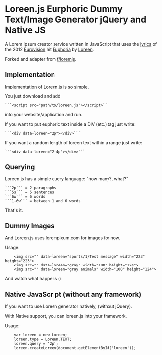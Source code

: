 Loreen.js Eurphoric Dummy Text/Image Generator jQuery and Native JS
========================================================

A Lorem Ipsum creator service written in JavaScript that uses the [lyrics](http://www.eurovision.tv/event/lyrics?song=26903) of the 2012 [Eurovision](http://www.eurovision.tv) hit [Euphoria](https://www.youtube.com/watch?v=t5qURKt4maw) by [Loreen](http://www.loreen.se/).

Forked and adapter from [f/loremjs](https://github.com/f/loremjs).

Implementation
--------------

Implementation of Loreen.js is so simple,

You just download and add

    ```<script src="path/to/loreen.js"></script>```

into your website/application and run.

If you want to put euphoric text inside a DIV (etc.) tag just write:

    ```<div data-loreen="2p"></div>```

If you want a random length of loreen text within a range just write:

    ```<div data-loreen="2-4p"></div>```

Querying
--------

Loreen.js has a simple query language: "how many?, what?"

    ```2p``` = 2 paragraphs
    ```5s``` = 5 sentences
    ```6w``` = 6 words
    ```1-6w``` = between 1 and 6 words

That's it.

Dummy Images
------------

And Loreen.js uses lorempixum.com for images for now.

Usage:

```
    <img src="" data-loreen="sports/1/Test message" width="223" height="223">
    <img src="" data-loreen="gray" width="100" height="124">
    <img src="" data-loreen="gray animals" width="100" height="124">
```

And watch what happens :)

Native JavaScript (without any framework)
----------------------------------------

If you want to use Loreen generator natively, (without jQuery).

With Native support, you can loreen.js into your framework.

Usage:

```
    var loreen = new Loreen;
    loreen.type = Loreen.TEXT;
    loreen.query = '2p';
    loreen.createLoreen(document.getElementById('loreen'));
```
